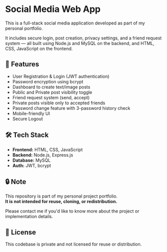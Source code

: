 # Social Media Web App

This is a full-stack social media application developed as part of my personal portfolio.

It includes secure login, post creation, privacy settings, and a friend request system — all built using Node.js and MySQL on the backend, and HTML, CSS, JavaScript on the frontend.

## 🔗 Features

- User Registration & Login (JWT authentication)
- Password encryption using bcrypt
- Dashboard to create text/image posts
- Public and Private post visibility toggle
- Friend request system (send, accept)
- Private posts visible only to accepted friends
- Password change feature with 3-password history check
- Mobile-friendly UI
- Secure Logout

## 🛠️ Tech Stack

- **Frontend:** HTML, CSS, JavaScript  
- **Backend:** Node.js, Express.js  
- **Database:** MySQL  
- **Auth:** JWT, bcrypt

## 🔒 Note

This repository is part of my personal project portfolio.  
**It is not intended for reuse, cloning, or redistribution.**

Please contact me if you'd like to know more about the project or implementation details.

## 📃 License

This codebase is private and not licensed for reuse or distribution.
